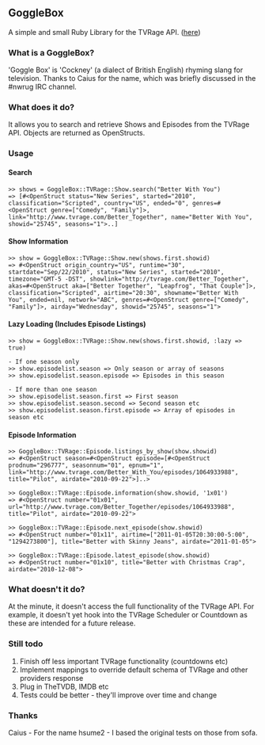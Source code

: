 ## GoggleBox
A simple and small Ruby Library for the TVRage API. ([here](http://services.tvrage.com/index.php?page=public))

### What is a GoggleBox?
'Goggle Box' is 'Cockney' (a dialect of British English) rhyming slang for television. Thanks to Caius for the name, which was briefly discussed in the #nwrug IRC channel.

### What does it do?
It allows you to search and retrieve Shows and Episodes from the TVRage API. Objects are returned as OpenStructs.

### Usage

#### Search
    >> shows = GoggleBox::TVRage::Show.search("Better With You")
    => [#<OpenStruct status="New Series", started="2010", classification="Scripted", country="US", ended="0", genres=#<OpenStruct genre=["Comedy", "Family"]>, link="http://www.tvrage.com/Better_Together", name="Better With You", showid="25745", seasons="1">..]
    
#### Show Information
    >> show = GoggleBox::TVRage::Show.new(shows.first.showid)
    => #<OpenStruct origin_country="US", runtime="30", startdate="Sep/22/2010", status="New Series", started="2010", timezone="GMT-5 -DST", showlink="http://tvrage.com/Better_Together", akas=#<OpenStruct aka=["Better Together", "Leapfrog", "That Couple"]>, classification="Scripted", airtime="20:30", showname="Better With You", ended=nil, network="ABC", genres=#<OpenStruct genre=["Comedy", "Family"]>, airday="Wednesday", showid="25745", seasons="1">
    
#### Lazy Loading (Includes Episode Listings)
    >> show = GoggleBox::TVRage::Show.new(shows.first.showid, :lazy => true)
    
    - If one season only
    >> show.episodelist.season => Only season or array of seasons
    >> show.episodelist.season.episode => Episodes in this season
    
    - If more than one season
    >> show.episodelist.season.first => First season
    >> show.episodelist.season.second => Second season etc
    >> show.episodelist.season.first.episode => Array of episodes in season etc
    
#### Episode Information
    >> GoggleBox::TVRage::Episode.listings_by_show(show.showid)
    => #<OpenStruct season=#<OpenStruct episode=[#<OpenStruct prodnum="296777", seasonnum="01", epnum="1", link="http://www.tvrage.com/Better_With_You/episodes/1064933988", title="Pilot", airdate="2010-09-22">]..>
      
    >> GoggleBox::TVRage::Episode.information(show.showid, '1x01')
    => #<OpenStruct number="01x01", url="http://www.tvrage.com/Better_Together/episodes/1064933988", title="Pilot", airdate="2010-09-22">
      
    >> GoggleBox::TVRage::Episode.next_episode(show.showid)
    => #<OpenStruct number="01x11", airtime=["2011-01-05T20:30:00-5:00", "1294273800"], title="Better with Skinny Jeans", airdate="2011-01-05">
      
    >> GoggleBox::TVRage::Episode.latest_episode(show.showid)
    => #<OpenStruct number="01x10", title="Better with Christmas Crap", airdate="2010-12-08">
    
### What doesn't it do?
At the minute, it doesn't access the full functionality of the TVRage API. For example, it doesn't yet hook into the TVRage Scheduler or Countdown
as these are intended for a future release.

### Still todo
1) Finish off less important TVRage functionality (countdowns etc)
2) Implement mappings to override default schema of TVRage and other providers response
3) Plug in TheTVDB, IMDB etc
4) Tests could be better - they'll improve over time and change

### Thanks
Caius - For the name
hsume2 - I based the original tests on those from sofa.